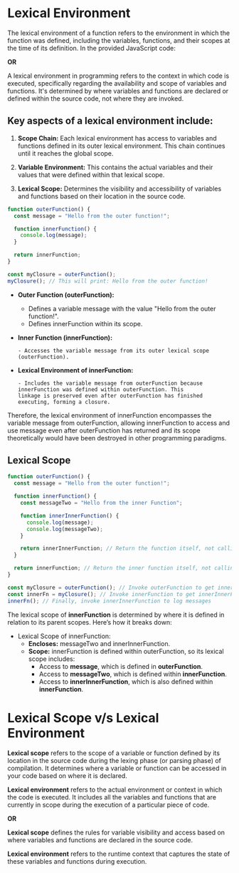 # Lexical Environment

The lexical environment of a function refers to the environment
in which the function was defined, including the variables,
functions, and their scopes at the time of its definition. In the
provided JavaScript code:

**OR**

A lexical environment in programming refers to the context in
which code is executed, specifically regarding the availability
and scope of variables and functions. It's determined by where
variables and functions are declared or defined within the source
code, not where they are invoked.

## Key aspects of a lexical environment include:

1. **Scope Chain:** Each lexical environment has access to
   variables and functions defined in its outer lexical environment.
   This chain continues until it reaches the global scope.

2. **Variable Environment:** This contains the actual variables
   and their values that were defined within that lexical scope.

3. **Lexical Scope:** Determines the visibility and accessibility
   of variables and functions based on their location in the source code.

```js
function outerFunction() {
  const message = "Hello from the outer function!";

  function innerFunction() {
    console.log(message);
  }

  return innerFunction;
}

const myClosure = outerFunction();
myClosure(); // This will print: Hello from the outer function!
```

- **Outer Function (outerFunction):**

  - Defines a variable message with the value "Hello from the outer function!".
  - Defines innerFunction within its scope.

- **Inner Function (innerFunction):**

      - Accesses the variable message from its outer lexical scope (outerFunction).

- **Lexical Environment of innerFunction:**

      - Includes the variable message from outerFunction because
      innerFunction was defined within outerFunction. This
      linkage is preserved even after outerFunction has finished
      executing, forming a closure.

Therefore, the lexical environment of innerFunction encompasses
the variable message from outerFunction, allowing innerFunction
to access and use message even after outerFunction has returned
and its scope theoretically would have been destroyed in other
programming paradigms.

## Lexical Scope

```js
function outerFunction() {
  const message = "Hello from the outer function!";

  function innerFunction() {
    const messageTwo = "Hello from the inner Function";

    function innerInnerFunction() {
      console.log(message);
      console.log(messageTwo);
    }

    return innerInnerFunction; // Return the function itself, not calling it
  }

  return innerFunction; // Return the inner function itself, not calling it
}

const myClosure = outerFunction(); // Invoke outerFunction to get innerFunction
const innerFn = myClosure(); // Invoke innerFunction to get innerInnerFunction
innerFn(); // Finally, invoke innerInnerFunction to log messages
```

The lexical scope of **innerFunction** is determined by where it is defined in relation to its parent scopes. Here’s how it breaks down:

- Lexical Scope of innerFunction:
  - **Encloses:** messageTwo and innerInnerFunction.
  - **Scope:** innerFunction is defined within outerFunction, so its lexical scope includes:
    - Access to **message**, which is defined in **outerFunction**.
    - Access to **messageTwo**, which is defined within **innerFunction**.
    - Access to **innerInnerFunction**, which is also defined within **innerFunction**.

# Lexical Scope v/s Lexical Environment

**Lexical scope** refers to the scope of a variable or function
defined by its location in the source code during the lexing
phase (or parsing phase) of compilation. It determines where a
variable or function can be accessed in your code based on where
it is declared.

**Lexical environment** refers to the actual environment or
context in which the code is executed. It includes all the
variables and functions that are currently in scope during the
execution of a particular piece of code.

**OR**

**Lexical scope** defines the rules for variable visibility and
access based on where variables and functions are declared in the source code.

**Lexical environment** refers to the runtime context that
captures the state of these variables and functions during execution.
